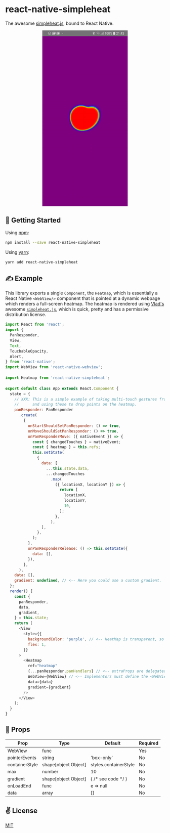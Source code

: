 # react-native-simpleheat
The awesome [simpleheat.js](https://github.com/mourner/simpleheat), bound to React Native.

<p align="center">
  <img src="./bin/out.gif" alt="react-native-simpleheat" width="270" height="556">
</p>

## 🚀 Getting Started

Using [npm]():

```sh
npm install --save react-native-simpleheat
```

Using [yarn]():

```sh
yarn add react-native-simpleheat
```

## ✍️ Example

This library exports a single `Component`, the `Heatmap`, which is essentially a React Native `<WebView/>` component that is pointed at a dynamic webpage which renders a full-screen heatmap. The heatmap is rendered using [Vlad's](https://github.com/mourner) awesome [`simpleheat.js`](https://github.com/mourner/simpleheat), which is quick, pretty and has a permissive distribution license.

```javascript
import React from 'react';
import {
  PanResponder,
  View,
  Text,
  TouchableOpacity,
  Alert,
} from 'react-native';
import WebView from 'react-native-webview';

import Heatmap from 'react-native-simpleheat';

export default class App extends React.Component {
  state = {
    // XXX: This is a simple example of taking multi-touch gestures from the PanResponder
    //      and using these to drop points on the heatmap.
    panResponder: PanResponder
      .create(
        {
          onStartShouldSetPanResponder: () => true,
          onMoveShouldSetPanResponder: () => true,
          onPanResponderMove: ({ nativeEvent }) => {
            const { changedTouches } = nativeEvent;
            const { heatmap } = this.refs;
            this.setState(
              {
                data: [
                  ...this.state.data,
                  ...changedTouches
                    .map(
                      ({ locationX, locationY }) => {
                        return [
                          locationX,
                          locationY,
                          10,
                        ];
                      },
                    ),
                ],
              },
            );
          },
          onPanResponderRelease: () => this.setState({
            data: [],
          }),
        },
      ),
    data: [],
    gradient: undefined, // <-- Here you could use a custom gradient.
  };
  render() {
    const {
      panResponder,
      data,
      gradient,
    } = this.state;
    return (
      <View
        style={{
          backgroundColor: 'purple', // <-- HeatMap is transparent, so you can view what's underneath.
          flex: 1,
        }}
      >
        <Heatmap
          ref="heatmap"
          {...panResponder.panHandlers} // <-- extraProps are delegated to the containing <Animated.View/>
          WebView={WebView} // <-- Implementors must define the <WebView/> component!
          data={data}
          gradient={gradient}
        />
      </View>
    );
  }
}
```

## 📌 Props

Prop                  | Type     | Default                   | Required
--------------------- | -------- | ------------------------- | --------
WebView|func||Yes
pointerEvents|string|'box-only'|No
containerStyle|shape[object Object]|styles.containerStyle|No
max|number|10|No
gradient|shape[object Object]|{ /* see code */ }|No
onLoadEnd|func|e => null|No
data|array|[]|No

## ✌️ License
[MIT](https://opensource.org/licenses/MIT)
